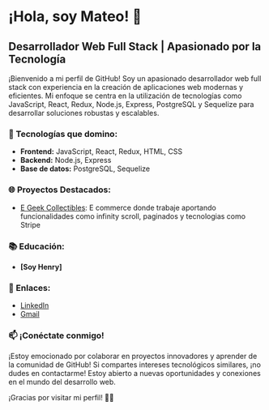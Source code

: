 # ¡Hola, soy Mateo! 👋

## Desarrollador Web Full Stack | Apasionado por la Tecnología

¡Bienvenido a mi perfil de GitHub! Soy un apasionado desarrollador web full stack con experiencia en la creación de aplicaciones web modernas y eficientes. Mi enfoque se centra en la utilización de tecnologías como JavaScript, React, Redux, Node.js, Express, PostgreSQL y Sequelize para desarrollar soluciones robustas y escalables.

### 🚀 Tecnologías que domino:

- **Frontend:** JavaScript, React, Redux, HTML, CSS
- **Backend:** Node.js, Express
- **Base de datos:** PostgreSQL, Sequelize

### 🌐 Proyectos Destacados:

- [E Geek Collectibles](https://e-geek-collectibles.vercel.app/): E commerce donde trabaje aportando funcionalidades como infinity scroll, paginados y tecnologias como Stripe 


### 📚 Educación:

- **[Soy Henry]**

### 🌟 Enlaces:

- [LinkedIn](www.linkedin.com/in/mateo-octavio-marengo)
- [Gmail](momarengo@gmail.com)

### 📫 ¡Conéctate conmigo!

¡Estoy emocionado por colaborar en proyectos innovadores y aprender de la comunidad de GitHub! Si compartes intereses tecnológicos similares, ¡no dudes en contactarme! Estoy abierto a nuevas oportunidades y conexiones en el mundo del desarrollo web.

¡Gracias por visitar mi perfil! 👨‍💻
